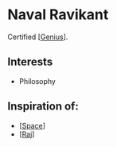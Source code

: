# Naval Ravikant

Certified [[Genius]]. 

## Interests
- Philosophy







## Inspiration of:
- [[Space]]
- [[Raj]]

[//begin]: # "Autogenerated link references for markdown compatibility"
[Genius]: Genius "Genius"
[Space]: Space "Space"
[Raj]: Raj "Raj"
[//end]: # "Autogenerated link references"